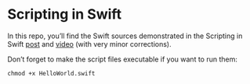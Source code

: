 # Scripting in Swift

In this repo, you’ll find the Swift sources demonstrated in the Scripting in Swift [post](https://yakovmanshin.com/2023/08/scripting-in-swift/) and [video](https://youtu.be/WIhaZmZiEEg) (with very minor corrections).

Don’t forget to make the script files executable if you want to run them:

```shell
chmod +x HelloWorld.swift
```
